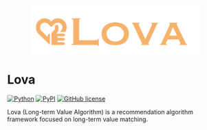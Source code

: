 <div align="center"><img src="https://github.com/yinsn/Lova/blob/develop/docs/images/lova.svg" width="400"/></div>

# Lova
[![Python](https://img.shields.io/badge/python3.6%7C3.7%7C3.8%7C3.9-red?logo=Python&logoColor=white)](https://www.python.org)
[![PyPI](https://img.shields.io/pypi/v/lova?color=green)](https://pypi.org/project/lova/)
[![GitHub license](https://img.shields.io/badge/license-MIT-blue.svg)](https://github.com/yinsn/lova)

Lova (Long-term Value Algorithm) is a recommendation algorithm framework focused on long-term value matching.
